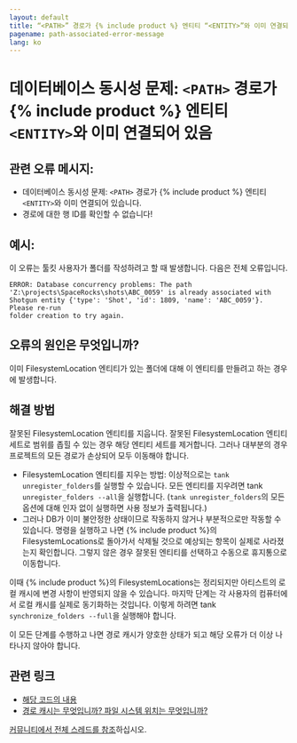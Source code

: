 ```yaml
---
layout: default
title: “<PATH>” 경로가 {% include product %} 엔티티 “<ENTITY>”와 이미 연결되어 있음
pagename: path-associated-error-message
lang: ko
---
```


# 데이터베이스 동시성 문제: `<PATH>` 경로가 {% include product %} 엔티티 `<ENTITY>`와 이미 연결되어 있음

## 관련 오류 메시지:

- 데이터베이스 동시성 문제: `<PATH>` 경로가 {% include product %} 엔티티 `<ENTITY>`와 이미 연결되어 있습니다.
- 경로에 대한 행 ID를 확인할 수 없습니다!

## 예시:

이 오류는 툴킷 사용자가 폴더를 작성하려고 할 때 발생합니다. 다음은 전체 오류입니다.

```
ERROR: Database concurrency problems: The path
'Z:\projects\SpaceRocks\shots\ABC_0059' is already associated with
Shotgun entity {'type': 'Shot', 'id': 1809, 'name': 'ABC_0059'}. Please re-run
folder creation to try again.
```
## 오류의 원인은 무엇입니까?

이미 FilesystemLocation 엔티티가 있는 폴더에 대해 이 엔티티를 만들려고 하는 경우에 발생합니다.

## 해결 방법

잘못된 FilesystemLocation 엔티티를 지웁니다. 잘못된 FilesystemLocation 엔티티 세트로 범위를 좁힐 수 있는 경우 해당 엔티티 세트를 제거합니다. 그러나 대부분의 경우 프로젝트의 모든 경로가 손상되어 모두 이동해야 합니다.

- FilesystemLocation 엔티티를 지우는 방법: 이상적으로는 `tank unregister_folders`를 실행할 수 있습니다. 모든 엔티티를 지우려면 tank `unregister_folders --all`을 실행합니다. (`tank unregister_folders`의 모든 옵션에 대해 인자 없이 실행하면 사용 정보가 출력됩니다.)
- 그러나 DB가 이미 불안정한 상태이므로 작동하지 않거나 부분적으로만 작동할 수 있습니다. 명령을 실행하고 나면 {% include product %}의 FilesystemLocations로 돌아가서 삭제될 것으로 예상되는 항목이 실제로 사라졌는지 확인합니다. 그렇지 않은 경우 잘못된 엔티티를 선택하고 수동으로 휴지통으로 이동합니다.

이때 {% include product %}의 FilesystemLocations는 정리되지만 아티스트의 로컬 캐시에 변경 사항이 반영되지 않을 수 있습니다. 마지막 단계는 각 사용자의 컴퓨터에서 로컬 캐시를 실제로 동기화하는 것입니다. 이렇게 하려면 tank `synchronize_folders --full`을 실행해야 합니다.

이 모든 단계를 수행하고 나면 경로 캐시가 양호한 상태가 되고 해당 오류가 더 이상 나타나지 않아야 합니다.

## 관련 링크

- [해당 코드의 내용](https://github.com/shotgunsoftware/tk-core/blob/01bb9547cec19cc2a959858b09a8b349a388b56f/python/tank/path_cache.py#L491-L498)
- [경로 캐시는 무엇입니까? 파일 시스템 위치는 무엇입니까?](https://developer.shotgridsoftware.com/cbbf99a4/)

[커뮤니티에서 전체 스레드를 참조](https://community.shotgridsoftware.com/t/how-to-troubleshoot-folder-creation-errors/3578)하십시오.

